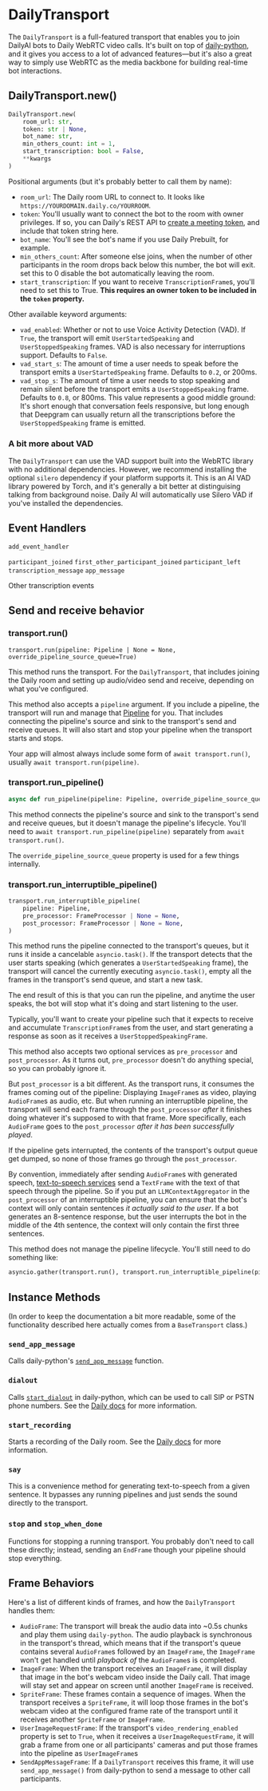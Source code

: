 # DailyTransport

The `DailyTransport` is a full-featured transport that enables you to join DailyAI bots to Daily WebRTC video calls. It's built on top of [daily-python](https://docs.daily.co/reference/daily-python), and it gives you access to a lot of advanced features—but it's also a great way to simply use WebRTC as the media backbone for building real-time bot interactions.

## DailyTransport.new()

```python
DailyTransport.new(
    room_url: str,
    token: str | None,
    bot_name: str,
    min_others_count: int = 1,
    start_transcription: bool = False,
    **kwargs
)
```

Positional arguments (but it's probably better to call them by name):

- `room_url`: The Daily room URL to connect to. It looks like `https://YOURDOMAIN.daily.co/YOURROOM`.
- `token`: You'll usually want to connect the bot to the room with owner privileges. If so, you can Daily's REST API to [create a meeting token](https://docs.daily.co/reference/rest-api/meeting-tokens), and include that token string here.
- `bot_name`: You'll see the bot's name if you use Daily Prebuilt, for example.
- `min_others_count`: After someone else joins, when the number of other participants in the room drops back below this number, the bot will exit. set this to 0 disable the bot automatically leaving the room.
- `start_transcription`: If you want to receive `TranscriptionFrame`s, you'll need to set this to True. **This requires an owner token to be included in the `token` property.**

Other available keyword arguments:

- `vad_enabled`: Whether or not to use Voice Activity Detection (VAD). If `True`, the transport will emit `UserStartedSpeaking` and `UserStoppedSpeaking` frames. VAD is also necessary for interruptions support. Defaults to `False`.
- `vad_start_s`: The amount of time a user needs to speak before the transport emits a `UserStartedSpeaking` frame. Defaults to `0.2`, or 200ms.
- `vad_stop_s`: The amount of time a user needs to stop speaking and remain silent before the transport emits a `UserStoppedSpeaking` frame. Defaults to `0.8`, or 800ms. This value represents a good middle ground: It's short enough that conversation feels responsive, but long enough that Deepgram can usually return all the transcriptions before the `UserStoppedSpeaking` frame is emitted.

### A bit more about VAD

The `DailyTransport` can use the VAD support built into the WebRTC library with no additional dependencies. However, we recommend installing the optional `silero` dependency if your platform supports it. This is an AI VAD library powered by Torch, and it's generally a bit better at distinguising talking from background noise. Daily AI will automatically use Silero VAD if you've installed the dependencies.

## Event Handlers

`add_event_handler`

`participant_joined`
`first_other_participant_joined`
`participant_left`
`transcription_message`
`app_message`

Other transcription events

## Send and receive behavior

### transport.run()

`transport.run(pipeline: Pipeline | None = None, override_pipeline_source_queue=True)`

This method runs the transport. For the `DailyTransport`, that includes joining the Daily room and setting up audio/video send and receive, depending on what you've configured.

This method also accepts a `pipeline` argument. If you include a pipeline, the transport will run and manage that [Pipeline](../pipelines) for you. That includes connecting the pipeline's source and sink to the transport's send and receive queues. It will also start and stop your pipeline when the transport starts and stops.

Your app will almost always include some form of `await transport.run()`, usually `await transport.run(pipeline)`.

### transport.run_pipeline()

```python
async def run_pipeline(pipeline: Pipeline, override_pipeline_source_queue=True):
```

This method connects the pipeline's source and sink to the transport's send and receive queues, but it doesn't manage the pipeline's lifecycle. You'll need to `await transport.run_pipeline(pipeline)` separately from `await transport.run()`.

The `override_pipeline_source_queue` property is used for a few things internally.

### transport.run_interruptible_pipeline()

```python
transport.run_interruptible_pipeline(
    pipeline: Pipeline,
    pre_processor: FrameProcessor | None = None,
    post_processor: FrameProcessor | None = None,
)
```

This method runs the pipeline connected to the transport's queues, but it runs it inside a cancelable `asyncio.task()`. If the transport detects that the user starts speaking (which generates a `UserStartedSpeaking` frame), the transport will cancel the currently executing `asyncio.task()`, empty all the frames in the transport's send queue, and start a new task.

The end result of this is that you can run the pipeline, and anytime the user speaks, the bot will stop what it's doing and start listening to the user.

Typically, you'll want to create your pipeline such that it expects to receive and accumulate `TranscriptionFrame`s from the user, and start generating a response as soon as it receives a `UserStoppedSpeakingFrame`.

This method also accepts two optional services as `pre_processor` and `post_processor`. As it turns out, `pre_processor` doesn't do anything special, so you can probably ignore it.

But `post_processor` is a bit different. As the transport runs, it consumes the frames coming out of the pipeline: Displaying `ImageFrame`s as video, playing `AudioFrame`s as audio, etc. But when running an interruptible pipeline, the transport will send each frame through the `post_processor` _after_ it finishes doing whatever it's supposed to with that frame. More specifically, each `AudioFrame` goes to the `post_processor` _after it has been successfully played_.

If the pipeline gets interrupted, the contents of the transport's output queue get dumped, so none of those frames go through the `post_processor`.

By convention, immediately after sending `AudioFrame`s with generated speech, [text-to-speech services](../service-types/tts-service) send a `TextFrame` with the text of that speech through the pipeline. So if you put an `LLMContextAggregator` in the `post_processor` of an interruptible pipeline, you can ensure that the bot's context will only contain sentences _it actually said to the user_. If a bot generates an 8-sentence response, but the user interrupts the bot in the middle of the 4th sentence, the context will only contain the first three sentences.

This method does not manage the pipeline lifecycle. You'll still need to do something like:

```python
asyncio.gather(transport.run(), transport.run_interruptible_pipeline(pipeline))
```

## Instance Methods

(In order to keep the documentation a bit more readable, some of the functionality described here actually comes from a `BaseTransport` class.)

### `send_app_message`

Calls daily-python's [`send_app_message`](https://reference-python.daily.co/api_reference.html#daily.CallClient.send_app_message) function.

### `dialout`

Calls [`start_dialout`](https://reference-python.daily.co/api_reference.html#daily.CallClient.start_dialout) in daily-python, which can be used to call SIP or PSTN phone numbers. See the [Daily docs](https://docs.daily.co/guides/products/dial-in-dial-out#main) for more information.

### `start_recording`

Starts a recording of the Daily room. See the [Daily docs](https://docs.daily.co/reference/rest-api/rooms/recordings/start) for more information.

### `say`

This is a convenience method for generating text-to-speech from a given sentence. It bypasses any running pipelines and just sends the sound directly to the transport.

### `stop` and `stop_when_done`

Functions for stopping a running transport. You probably don't need to call these directly; instead, sending an `EndFrame` though your pipeline should stop everything.

## Frame Behaviors

Here's a list of different kinds of frames, and how the `DailyTransport` handles them:

- `AudioFrame`: The transport will break the audio data into ~0.5s chunks and play them using `daily-python`. The audio playback is synchronous in the transport's thread, which means that if the transport's queue contains several `AudioFrame`s followed by an `ImageFrame`, the `ImageFrame` won't get handled until _playback of_ the `AudioFrame`s is completed.
- `ImageFrame`: When the transport receives an `ImageFrame`, it will display that image in the bot's webcam video inside the Daily call. That image will stay set and appear on screen until another `ImageFrame` is received.
- `SpriteFrame`: These frames contain a sequence of images. When the transport receives a `SpriteFrame`, it will loop those frames in the bot's webcam video at the configured frame rate of the transport until it receives another `SpriteFrame` or `ImageFrame`.
- `UserImageRequestFrame`: If the transport's `video_rendering_enabled` property is set to `True`, when it receives a `UserImageRequestFrame`, it will grab a frame from one or all participants' cameras and put those frames into the pipeline as `UserImageFrame`s
- `SendAppMessageFrame`: If a `DailyTransport` receives this frame, it will use `send_app_message()` from daily-python to send a message to other call participants.
